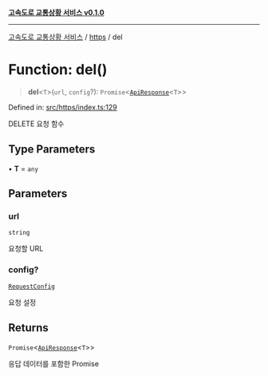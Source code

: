 [**고속도로 교통상황 서비스 v0.1.0**](../../README.md)

***

[고속도로 교통상황 서비스](../../modules.md) / [https](../README.md) / del

# Function: del()

> **del**\<`T`\>(`url`, `config`?): `Promise`\<[`ApiResponse`](../../types/https/interfaces/ApiResponse.md)\<`T`\>\>

Defined in: [src/https/index.ts:129](https://github.com/ksheyon123/road-status-preview/blob/d56258a23fae54155a9cd30000ae39fff6269a67/src/https/index.ts#L129)

DELETE 요청 함수

## Type Parameters

• **T** = `any`

## Parameters

### url

`string`

요청할 URL

### config?

[`RequestConfig`](../../types/https/interfaces/RequestConfig.md)

요청 설정

## Returns

`Promise`\<[`ApiResponse`](../../types/https/interfaces/ApiResponse.md)\<`T`\>\>

응답 데이터를 포함한 Promise
